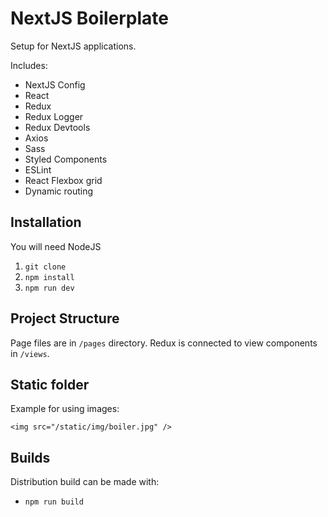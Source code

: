 # NextJS Boilerplate

Setup for NextJS applications.

Includes:

- NextJS Config
- React
- Redux
- Redux Logger
- Redux Devtools
- Axios
- Sass
- Styled Components
- ESLint
- React Flexbox grid
- Dynamic routing

## Installation

You will need NodeJS

1. `git clone`
2. `npm install`
3. `npm run dev`

## Project Structure

Page files are in `/pages` directory.
Redux is connected to view components in `/views`.

## Static folder

Example for using images:

`<img src="/static/img/boiler.jpg" />`

## Builds

Distribution build can be made with:

- `npm run build`
